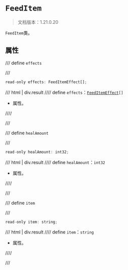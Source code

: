 # `FeedItem`

> 文档版本：1.21.0.20

`FeedItem`类。

## 属性

/// define
`effects`


///

```js
read-only effects: FeedItemEffect[];
```

/// html | div.result
//// define
`effects`：<code><a href="../feeditemeffect/">FeedItemEffect</a>[]</code>

- 属性。


////

///


/// define
`healAmount`


///

```js
read-only healAmount: int32;
```

/// html | div.result
//// define
`healAmount`：`int32`

- 属性。


////

///


/// define
`item`


///

```js
read-only item: string;
```

/// html | div.result
//// define
`item`：`string`

- 属性。


////

///

